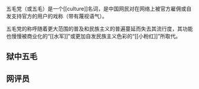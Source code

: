 
五毛党（或五毛）是一个[[culture]]名词，是中国网民对在网络上被官方雇佣或自发支持官方的用户的戏称（带有蔑视语气）。

五毛党的称呼随着更大范围的普及和民族主义的普遍蔓延而失去其流行度，其功能也慢慢被商业化的“[[水军]]”或更加自发民族主义色彩的“[[小粉红]]”所取代。

## 狱中五毛

## 网评员


